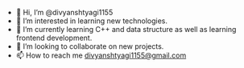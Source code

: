- 👋 Hi, I’m @divyanshtyagi1155
- 👀 I’m interested in learning new technologies.
- 🌱 I’m currently learning C++ and data structure as well as learning frontend development.
- 💞️ I’m looking to collaborate on new projects.
- 📫 How to reach me divyanshtyagi1155@gmail.com

<!---
divyanshtyagi1155/divyanshtyagi1155 is a ✨ special ✨ repository because its `README.md` (this file) appears on your GitHub profile.
You can click the Preview link to take a look at your changes.
--->
